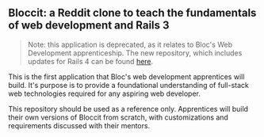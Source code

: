 ## Bloccit: a Reddit clone to teach the fundamentals of web development and Rails 3

> Note: this application is deprecated, as it relates to Bloc's Web Development apprenticeship. The new repository, which includes updates for Rails 4 can be found [here](https://github.com/Bloc/bloccit-rails-4).

This is the first application that Bloc's web development apprentices will build. It's purpose is to provide a foundational understanding of full-stack web technologies required for any aspiring web developer.

This repository should be used as a reference only. Apprentices will build their own versions of Bloccit from scratch, with customizations and requirements discussed with their mentors.
